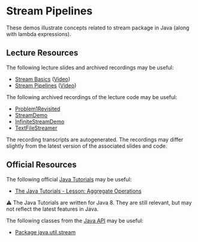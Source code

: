 Stream Pipelines
=================================================

These demos illustrate concepts related to stream package in Java (along with lambda expressions).

## Lecture Resources ##

The following lecture slides and archived recordings may be useful:

  - [Stream Basics](https://docs.google.com/presentation/d/e/2PACX-1vTHslFp-CrVA0Lg2aKZoczqUpVvGQcfrmbi-wRp4_gEyqPOsuJ_haBi7JKIDi01Qyyrv4ft5a2KsXio/pub?start=false&loop=false&delayms=3000) ([Video](https://usfca.hosted.panopto.com/Panopto/Pages/Viewer.aspx?id=75c5ed9b-3fc4-4b74-9154-afaf01584bd1))
  - [Stream Pipelines](https://docs.google.com/presentation/d/e/2PACX-1vSiGw5EXngr3WKMKWvcn0jnYpSP6AcaxT-eMIUNcywqIc-bLmUPvp1zwKlu5AvZ_m-k_z0wGRMG9zy4/pub?start=false&loop=false&delayms=3000) ([Video](https://usfca.hosted.panopto.com/Panopto/Pages/Viewer.aspx?id=c5134ea0-52e1-467c-8d81-afaf01584c60))
  
The following archived recordings of the lecture code may be useful:

  - [Problem1Revisited](https://usfca.hosted.panopto.com/Panopto/Pages/Viewer.aspx?id=e515adeb-e7af-4478-8ec3-afaf01584cc7)
  - [StreamDemo](https://usfca.hosted.panopto.com/Panopto/Pages/Viewer.aspx?id=7a438f11-9ac7-417c-a87d-afaf01584cf3)
  - [InfiniteStreamDemo](https://usfca.hosted.panopto.com/Panopto/Pages/Viewer.aspx?id=97a88096-359f-4e90-9ad4-afaf01584c31)
  - [TextFileStreamer](https://usfca.hosted.panopto.com/Panopto/Pages/Viewer.aspx?id=19ac7723-df6f-429c-bc46-afaf01584d54)

The recording transcripts are autogenerated. The recordings may differ slightly from the latest version of the associated slides and code.

## Official Resources ##

The following official [Java Tutorials](http://docs.oracle.com/javase/tutorial/index.html) may be useful:

  - [The Java Tutorials - Lesson: Aggregate Operations](https://docs.oracle.com/javase/tutorial/collections/streams/index.html)

:warning: The Java Tutorials are written for Java 8. They are still relevant, but may not reflect the latest features in Java.

The following classes from the [Java API](https://docs.oracle.com/en/java/javase/17/docs/api/) may be useful:

  - [Package java.util.stream](https://docs.oracle.com/en/java/javase/17/docs/api/java.base/java/util/stream/package-summary.html)
